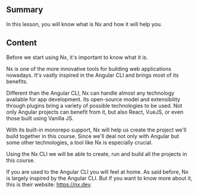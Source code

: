 <!-- # What is and Why Use Nx? -->

## Summary

In this lesson, you will know what is Nx and how it will help you.

## Content

Before we start using Nx, it's important to know what it is.

Nx is one of the more innovative tools for building web applications nowadays. It's vastly inspired in the Angular CLI and brings most of its benefits.

Different than the Angular CLI, Nx can handle almost any technology available for app development. Its open-source model and extensibility through plugins bring a variety of possible technologies to be used. Not only Angular projects can benefit from it, but also React, VueJS, or even those built using Vanilla JS.

With its built-in monorepo support, Nx will help us create the project we'll build together in this course. Since we'll deal not only with Angular but some other technologies, a tool like Nx is especially crucial.

Using the Nx CLI we will be able to create, run and build all the projects in this course.

If you are used to the Angular CLI you will feel at home. As said before, Nx is largely inspired by the Angular CLI. But if you want to know more about it, this is their website: <https://nx.dev>.
